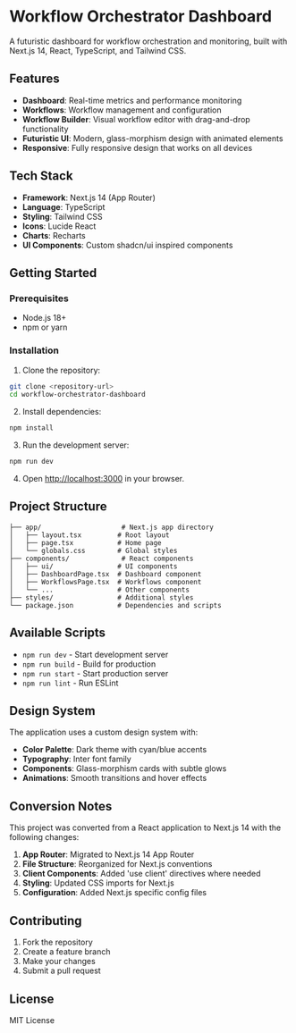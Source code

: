# Workflow Orchestrator Dashboard

A futuristic dashboard for workflow orchestration and monitoring, built with Next.js 14, React, TypeScript, and Tailwind CSS.

## Features

- **Dashboard**: Real-time metrics and performance monitoring
- **Workflows**: Workflow management and configuration
- **Workflow Builder**: Visual workflow editor with drag-and-drop functionality
- **Futuristic UI**: Modern, glass-morphism design with animated elements
- **Responsive**: Fully responsive design that works on all devices

## Tech Stack

- **Framework**: Next.js 14 (App Router)
- **Language**: TypeScript
- **Styling**: Tailwind CSS
- **Icons**: Lucide React
- **Charts**: Recharts
- **UI Components**: Custom shadcn/ui inspired components

## Getting Started

### Prerequisites

- Node.js 18+ 
- npm or yarn

### Installation

1. Clone the repository:
```bash
git clone <repository-url>
cd workflow-orchestrator-dashboard
```

2. Install dependencies:
```bash
npm install
```

3. Run the development server:
```bash
npm run dev
```

4. Open [http://localhost:3000](http://localhost:3000) in your browser.

## Project Structure

```
├── app/                    # Next.js app directory
│   ├── layout.tsx         # Root layout
│   ├── page.tsx           # Home page
│   └── globals.css        # Global styles
├── components/             # React components
│   ├── ui/                # UI components
│   ├── DashboardPage.tsx  # Dashboard component
│   ├── WorkflowsPage.tsx  # Workflows component
│   └── ...                # Other components
├── styles/                # Additional styles
└── package.json           # Dependencies and scripts
```

## Available Scripts

- `npm run dev` - Start development server
- `npm run build` - Build for production
- `npm run start` - Start production server
- `npm run lint` - Run ESLint

## Design System

The application uses a custom design system with:

- **Color Palette**: Dark theme with cyan/blue accents
- **Typography**: Inter font family
- **Components**: Glass-morphism cards with subtle glows
- **Animations**: Smooth transitions and hover effects

## Conversion Notes

This project was converted from a React application to Next.js 14 with the following changes:

1. **App Router**: Migrated to Next.js 14 App Router
2. **File Structure**: Reorganized for Next.js conventions
3. **Client Components**: Added 'use client' directives where needed
4. **Styling**: Updated CSS imports for Next.js
5. **Configuration**: Added Next.js specific config files

## Contributing

1. Fork the repository
2. Create a feature branch
3. Make your changes
4. Submit a pull request

## License

MIT License 
